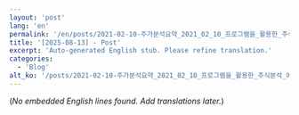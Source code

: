 ```yaml
---
layout: 'post'
lang: 'en'
permalink: '/en/posts/2021-02-10-주가분석요약_2021_02_10_프로그램을_활용한_주식분석_예상결과_12_42_08_1/'
title: '[2025-08-13] - Post'
excerpt: 'Auto-generated English stub. Please refine translation.'
categories:
  - 'Blog'
alt_ko: '/posts/2021-02-10-주가분석요약_2021_02_10_프로그램을_활용한_주식분석_예상결과_12_42_08_1/'
---
```


(*No embedded English lines found. Add translations later.*)
